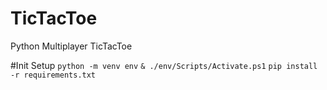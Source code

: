 # TicTacToe
Python Multiplayer TicTacToe

#Init Setup
`python -m venv env`
`& ./env/Scripts/Activate.ps1`
`pip install -r requirements.txt`